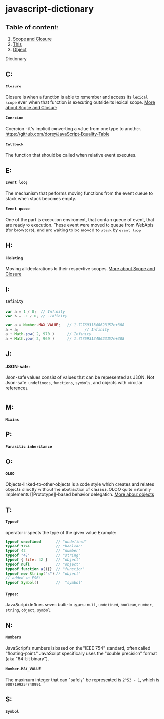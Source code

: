 # javascript-dictionary

## Table of content:
1. [Scope and Closure](Scope&Closure.md)
1. [This](this.md)
1. [Object](Object.md)


Dictionary:

## C:

#### ```Closure```
Closure is when a function is able to remember and access its ```lexical scope``` even when that function is executing outside its lexical scope.
[More about Scope and Closure](Scope&Closure.md)

#### ```Coercion```
Coercion - it's implicit converting a value from one type to another.
https://github.com/dorey/JavaScript-Equality-Table

#### ```Callback```
The function that should be called when relative event executes.


## E:

#### ```Event loop```
The mechanism that performs moving functions from
the event queue to stack when stack becomes empty.

#### ```Event queue```
One of the part js execution enviroment, that contain queue of event,
that are ready to execution. These event were moved to queue from WebApis (for browsers),
and are waiting to be moved to ```stack``` by ```event loop```

## H:

#### Hoisting
Moving all declarations to their respective scopes.
[More about Scope and Closure](Scope&Closure.md)


## I:

#### ```Infinity```
```js
var a = 1 / 0;	// Infinity
var b = -1 / 0;	// -Infinity

var a = Number.MAX_VALUE;	// 1.7976931348623157e+308
a + a;						        // Infinity
a + Math.pow( 2, 970 );		// Infinity
a + Math.pow( 2, 969 );		// 1.7976931348623157e+308
```

## J:

#### JSON-safe:
Json-safe values consist of values that can be represented as JSON.
Not Json-safe: ```undefineds```, ```functions```, ```symbols```, and objects with circular references.


```js
```


## M:

#### ```Mixins``` 


## P:

#### ```Parasitic inheritance```


## O:

#### ```OLOO```
Objects-linked-to-other-objects is a code style which creates and relates objects directly without the abstraction of classes. OLOO quite naturally implements [[Prototype]]-based behavior delegation.
[More about objects](Object.md)


## T:

#### ```Typeof``` 
operator inspects the type of the given value
Example:
```js
typeof undefined       // "undefined"
typeof true            // "boolean"
typeof 42              // "number"
typeof "42"            // "string"
typeof { life: 42 }    // "object"
typeof null            // "object"
typeof function a(){}  // "function"
typeof new String("s") // "object"
// added in ES6!
typeof Symbol()        //  "symbol"
```

#### ```Types```:
JavaScript defines seven built-in types: ```null```, ```undefined```, ```boolean```, ```number```, ```string```, ```object```, ```symbol```.


## N:

#### ```Numbers```
JavaScript's numbers is based on the "IEEE 754" standard, often called "floating-point." JavaScript specifically uses the "double precision" format (aka "64-bit binary").

#### ```Number.MAX_VALUE```
The maximum integer that can "safely" be represented is ```2^53 - 1```, which is ```9007199254740991```


## S:

#### ```Symbol```

